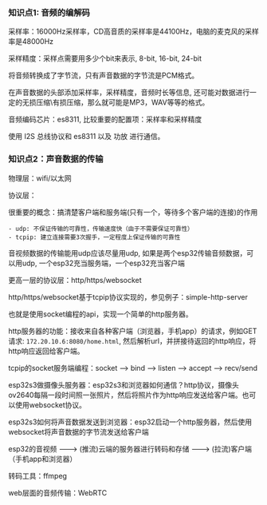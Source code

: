 ### 知识点1: 音频的编解码

采样率：16000Hz采样率，CD高音质的采样率是44100Hz，电脑的麦克风的采样率是48000Hz

采样精度：采样点需要用多少个bit来表示, 8-bit, 16-bit, 24-bit

将音频转换成了字节流，只有声音数据的字节流是PCM格式。

在声音数据的头部添加采样率，采样精度，音频时长等信息, 还可能对数据进行一定的无损压缩\有损压缩，那么就可能是MP3，WAV等等的格式。

音频编码芯片：es8311, 比较重要的配置项：采样率和采样精度

使用 I2S 总线协议和 es8311 以及 功放 进行通信。

### 知识点2：声音数据的传输

物理层：wifi/以太网

协议层：

很重要的概念：搞清楚客户端和服务端(只有一个，等待多个客户端的连接)的作用

    - udp: 不保证传输的可靠性，传输速度快（由于不需要保证可靠性）
    - tcpip: 建立连接需要3次握手，一定程度上保证传输的可靠性

音视频数据的传输能用udp应该尽量用udp, 如果是两个esp32传输音频数据，可以用udp, 一个esp32充当服务端，一个esp32充当客户端

更高一层的协议层：http/https/websocket

http/https/websocket基于tcpip协议实现的，参见例子：simple-http-server

也就是使用socket编程的api，实现一个简单的http服务器。

http服务器的功能：接收来自各种客户端（浏览器，手机app）的请求，例如GET请求: `172.20.10.6:8080/home.html`, 然后解析url，并拼接待返回的http响应，将http响应返回给客户端。

tcpip的socket服务端编程：socket --> bind --> listen --> accept --> recv/send

esp32s3做摄像头服务器：esp32s3和浏览器如何通信？http协议，摄像头ov2640每隔一段时间照一张照片，然后将照片作为http响应发送给客户端。也可以使用websocket协议。

esp32s3如何将声音数据发送到浏览器：esp32启动一个http服务器，然后使用websocket将声音数据的字节流发送给客户端

esp32的音视频 ---> (推流)云端的服务器进行转码和存储 ---> (拉流)客户端（手机app和浏览器）

转码工具：ffmpeg

web层面的音频传输：WebRTC
